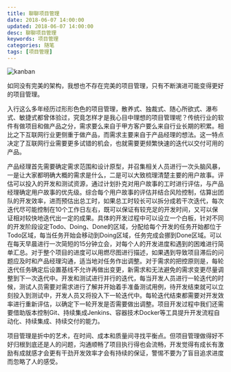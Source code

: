 ```yaml
---
title: 聊聊项目管理
date: 2018-06-07 14:00:00
updated: 2018-06-07 14:00:00
desc: 聊聊项目管理
keywords: 项目管理
categories: 随笔
tags: [项目管理]
---
```


![kanban](/images/kanban.jpg)

如同没有完美的架构，我想也不存在完美的项目管理，只有不断演进可能变得更好的项目管理。

<!--more-->

入行这么多年经历过形形色色的项目管理，散养式、独裁式、随心所欲式、瀑布式、敏捷式都曾体验过，究竟怎样才是我心目中理想的项目管理呢？传统行业的软件有做项目和做产品之分，需求要么来自于甲方客户要么来自行业长期的积累。相比之下互联网行业更侧重于做产品，而需求主要来自于产品经理的想法。这一特点决定了互联网行业需要更多试错的机会，也就需要更频繁快速的迭代以交付可用的产品。

产品经理首先需要确定需求范围和设计原型，并召集相关人员进行一次头脑风暴，一是让大家都明确大概的需求是什么，二是可以大致梳理清楚主要的用户故事。评估可以投入的开发和测试资源，通过计划扑克对用户故事的工时进行评估，与产品经理确定用户故事的优先级。综合每个用户故事的评估并结合风险控制，估算出团队的开发效率，进而预估出总工时，如果总工时较长可以拆分成若干次迭代，每次迭代尽可能控制在10个工作日左右，既可以保证有较充足的开发时间，又可以保证相对较快地迭代出一定的成果。具体的开发过程中可以设立一个白板，针对不同的开发阶段设定Todo、Doing、Done的区域，分配给每个开发的任务开始都位于Todo区域，每当任务开始会移动到Doing区域，任务完成会挪到Done区域。可以在每天早晨进行一次简短的15分钟立会，对每个人的开发进度和遇到的困难进行简单汇总。对于整个项目的进度可以用燃尽图进行描述，如果遇到导致项目滞后的问题应及时和产品经理沟通，适当地对任务作出调整。对于需求的把控原则是，每轮迭代任务确定后设置基线不允许再做出变更，新需求和无法避免的需求变更尽量调整到下一次迭代中。开发和测试进行并行的迭代，每当开发人员进行一轮迭代的时候，测试人员需要对需求进行了解并开始着手准备测试用例，待开发结束就可以立刻投入到测试中，开发人员又将投入下一轮迭代中。每轮迭代结束都需要对开发效率进行重新评估，以确定下一轮开发是否需要做出调整。项目开发过程中我们还需要借助版本控制Git、持续集成Jenkins、容器技术Docker等工具提升开发流程自动化、持续集成、持续交付的能力。

项目管理是折中的艺术，在时间、成本和质量间寻找平衡点。但项目管理做得好不好归根到底还是人的问题，沟通顺畅了项目执行得也会流畅，开发觉得有成长有激励有成就感才会更有干劲开发效率才会有持续的保证，警惕不要为了盲目追求进度而忽略了人的感受。